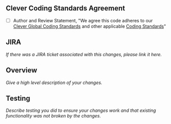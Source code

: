 ## Clever Coding Standards Agreement

- [ ] Author and Review Statement, "We agree this code adheres to our [Clever Global Coding Standards](https://app.getguru.com/folders/ibabX5oT/Engineering-Standards-Best-Practices?activeCard=a8a444f4-9149-4ec7-a0fd-8ba42519d93e) and other applicable [Coding Standards](https://app.getguru.com/folders/ibabX5oT/Engineering-Standards-Best-Practices)"

## JIRA
_If there was a JIRA ticket associated with this changes, please link it here._

## Overview
_Give a high level description of your changes._

## Testing
_Describe testing you did to ensure your changes work and that existing functionality was not broken by the changes._